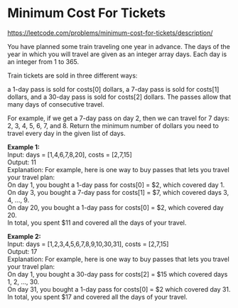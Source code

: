 # Minimum Cost For Tickets
https://leetcode.com/problems/minimum-cost-for-tickets/description/

You have planned some train traveling one year in advance. The days of the year in which you will travel are given as an integer array days. Each day is an integer from 1 to 365.

Train tickets are sold in three different ways:

a 1-day pass is sold for costs[0] dollars,
a 7-day pass is sold for costs[1] dollars, and
a 30-day pass is sold for costs[2] dollars.
The passes allow that many days of consecutive travel.

For example, if we get a 7-day pass on day 2, then we can travel for 7 days: 2, 3, 4, 5, 6, 7, and 8.
Return the minimum number of dollars you need to travel every day in the given list of days.

<b>Example 1:</b>\
Input: days = [1,4,6,7,8,20], costs = [2,7,15]\
Output: 11\
Explanation: For example, here is one way to buy passes that lets you travel your travel plan:\
On day 1, you bought a 1-day pass for costs[0] = $2, which covered day 1.\
On day 3, you bought a 7-day pass for costs[1] = $7, which covered days 3, 4, ..., 9.\
On day 20, you bought a 1-day pass for costs[0] = $2, which covered day 20.\
In total, you spent $11 and covered all the days of your travel.

<b>Example 2:</b>\
Input: days = [1,2,3,4,5,6,7,8,9,10,30,31], costs = [2,7,15]\
Output: 17\
Explanation: For example, here is one way to buy passes that lets you travel your travel plan:\
On day 1, you bought a 30-day pass for costs[2] = $15 which covered days 1, 2, ..., 30.\
On day 31, you bought a 1-day pass for costs[0] = $2 which covered day 31.\
In total, you spent $17 and covered all the days of your travel.